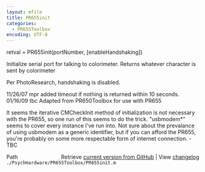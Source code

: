 ```yaml
---
layout: mfile
title: PR655init
categories:
  - PR655Toolbox
encoding: UTF-8
---
```


retval = PR655init(portNumber, [enableHandshaking])

Initialize serial port for talking to colorimeter.
Returns whatever character is sent by colorimeter

Per PhotoResearch, handshaking is disabled.

11/26/07    mpr   added timeout if nothing is returned within 10 seconds.
01/16/09    tbc   Adapted from PR650Toolbox for use with PR655

It seems the iterative CMCheckInit method of initialization is not
necessary with the PR655, so one run of this seems to do the trick.
"usbmodem\*" seems to cover every instance I've run into. Not sure about
the prevalance of using usbmodem as a generic identifier, but if you can
afford the PR655, you're probably on some more respectable form of internet
connection. -TBC



<div class="code_header" style="text-align:right;">
  <span style="float:left;">Path&nbsp;&nbsp;</span> <span class="counter">Retrieve <a href=
  "https://raw.github.com/Psychtoolbox-3/Psychtoolbox-3/beta/./PsychHardware/PR655Toolbox/PR655init.m">current version from GitHub</a> | View <a href=
  "https://github.com/Psychtoolbox-3/Psychtoolbox-3/commits/beta/./PsychHardware/PR655Toolbox/PR655init.m">changelog</a></span>
</div>
<div class="code">
  <code>./PsychHardware/PR655Toolbox/PR655init.m</code>
</div>
